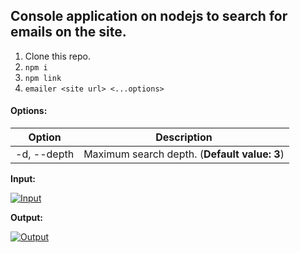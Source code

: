 ## Console application on nodejs to search for emails on the site.

1) Clone this repo.
2) `npm i`
3) `npm link`
4) `emailer <site url> <...options>`

#### Options:
| Option      | Description |
| --------------- | --------------- |
| -d, --depth <number>| Maximum search depth. (**Default value: 3**)|

**Input:** 

 [![Input](https://i.ibb.co/YDG1J4Z/example-1.jpg)](https://ibb.co/PT8PJsQ)
 
**Output:**

 [![Output](https://i.ibb.co/c3Vmmyc/example-3.jpg)](https://ibb.co/vqRttcx)